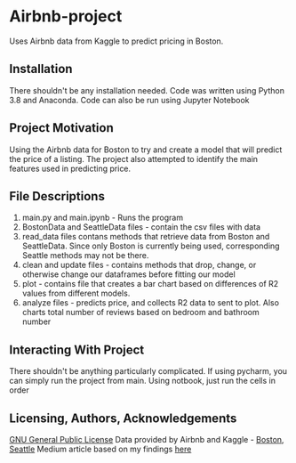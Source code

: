 # Airbnb-project
Uses Airbnb data from Kaggle to predict pricing in Boston.

## Installation
There shouldn't be any installation needed. Code was written using Python 3.8 and Anaconda. Code can also be run using Jupyter Notebook 

## Project Motivation
Using the Airbnb data for Boston to try and create a model that will predict the price of a listing. The project also attempted to identify the main features used in predicting price.

## File Descriptions
  1. main.py and main.ipynb - Runs the program
  2. BostonData and SeattleData files - contain the csv files with data
  3. read_data files contans methods that retrieve data from Boston and SeattleData. Since only Boston is currently being used, corresponding Seattle methods may not be there.
  4. clean and update files - contains methods that drop, change, or otherwise change our dataframes before fitting our model
  5. plot - contains file that creates a bar chart based on differences of R2 values from different models.
  6. analyze files - predicts price, and collects R2 data to sent to plot. Also charts total number of reviews based on bedroom and bathroom number

## Interacting With Project
There shouldn't be anything particularly complicated. If using pycharm, you can simply run the project from main. Using notbook, just run the cells in order

## Licensing, Authors, Acknowledgements
[GNU General Public License](https://www.gnu.org/licenses/gpl-3.0.en.html)
Data provided by Airbnb and Kaggle - [Boston](https://www.kaggle.com/airbnb/boston), [Seattle](https://www.kaggle.com/airbnb/seattle)
Medium article based on my findings [here](https://parshad-anil.medium.com/airbnb-what-sells-ac328d7c2801)
